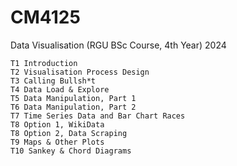 # CM4125
Data Visualisation (RGU BSc Course, 4th Year) 
2024

    T1 Introduction
    T2 Visualisation Process Design
    T3 Calling Bullsh*t
    T4 Data Load & Explore
    T5 Data Manipulation, Part 1
    T6 Data Manipulation, Part 2
    T7 Time Series Data and Bar Chart Races
    T8 Option 1, WikiData
	T8 Option 2, Data Scraping
	T9 Maps & Other Plots
    T10 Sankey & Chord Diagrams
